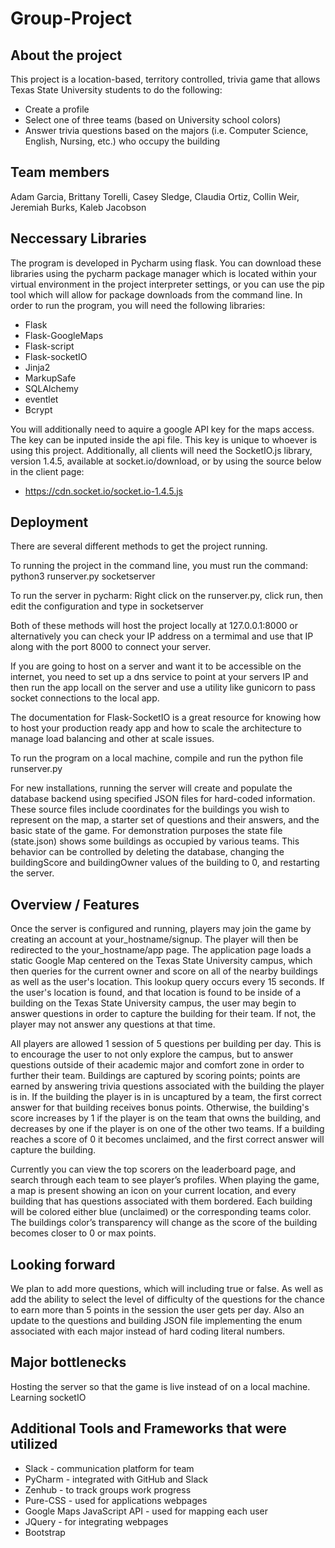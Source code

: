 # Group-Project
##	About the project

This project is a location-based, territory controlled, trivia game that allows Texas State University students to do the following:
* Create a profile 
* Select one of three teams (based on University school colors)
* Answer trivia questions based on the majors (i.e. Computer Science, English, Nursing, etc.) who occupy the building  

##	Team members

Adam Garcia, Brittany Torelli, Casey Sledge, Claudia Ortiz, Collin Weir, Jeremiah Burks, Kaleb Jacobson

## Neccessary Libraries

The program is developed in Pycharm using flask. You can download these libraries using the pycharm package manager which is located within your virtual environment in the project interpreter settings, or you can use the pip tool which will allow for package downloads from the command line. In order to run the program, you will need the following libraries: 

  * Flask
  * Flask-GoogleMaps
  * Flask-script
  * Flask-socketIO
  * Jinja2
  * MarkupSafe
  * SQLAlchemy
  * eventlet
  * Bcrypt
 
You  will additionally need to aquire a google API key for the maps access. The key can be inputed inside the api file. This key is unique to whoever is using this project. Additionally, all clients will need the SocketIO.js library, version 1.4.5, available at socket.io/download, or by using the source below in the client page:
  
  * https://cdn.socket.io/socket.io-1.4.5.js
  
## Deployment
There are several different methods to get the project running. 

To running the project in the command line, you must run the command:
python3 runserver.py socketserver 
 
To run the server in pycharm:
Right click on the runserver.py, click run, then edit the configuration and type in socketserver 
 
Both of these methods will host the project locally at 127.0.0.1:8000 or alternatively you can check your IP address on a termimal and use that IP along with the port 8000 to connect your server.

If you are going to host on a server and want it to be accessible on the internet, you need to set up a dns service to point at your servers IP and then run the app locall on the server and use a utility like gunicorn to pass socket connections to the local app.
 
 The documentation for Flask-SocketIO is a great resource for knowing how to host your production ready app and how to scale the architecture to manage load balancing and other at scale issues.
  
To run the program on a local machine, compile and run the python file runserver.py

For new installations, running the server will create and populate the database backend using specified JSON files for hard-coded information. These source files include coordinates for the buildings you wish to represent on the map, a starter set of questions and their answers, and the basic state of the game. For demonstration purposes the state file (state.json) shows some buildings as occupied by various teams. This behavior can be controlled by deleting the database, changing the buildingScore and buildingOwner values of the building to 0, and restarting the server. 


## Overview / Features

Once the server is configured and running, players may join the game by creating an account at your_hostname/signup. The player will then be redirected to the your_hostname/app page. The application page loads a static Google Map centered on the Texas State University campus, which then queries for the current owner and score on all of the nearby buildings as well as the user's location. This lookup query occurs every 15 seconds. If the user's location is found, and that location is found to be inside of a building on the Texas State University campus, the user may begin to answer questions in order to capture the building for their team. If not, the player may not answer any questions at that time. 

All players are allowed 1 session of 5 questions per building per day. This is to encourage the user to not only explore the campus, but to answer questions outside of their academic major and comfort zone in order to further their team. Buildings are captured by scoring points; points are earned by answering trivia questions associated with the building the player is in. If the building the player is in is uncaptured by a team, the first correct answer for that building receives bonus points.  Otherwise, the building's score increases by 1 if the player is on the team that owns the building, and decreases by one if the player is on one of the other two teams. If a building reaches a score of 0 it becomes unclaimed, and the first correct answer will capture the building.

Currently you can view the top scorers on the leaderboard page, and search through each team to see player’s profiles. When playing the game, a map is present showing an icon on your current location, and every building that has questions associated with them bordered. Each building will be colored either blue (unclaimed) or the corresponding teams color. The buildings color’s transparency will change as the score of the building becomes closer to 0 or max points.

##	Looking forward

We plan to add more questions, which will including true or false. As well as add the ability to select the level of difficulty of the questions for the chance to earn more than 5 points in the session the user gets per day. 
Also an update to the questions and building JSON file implementing the enum associated with each major instead of hard coding literal numbers. 

##	Major bottlenecks

Hosting the server so that the game is live instead of on a local machine. 
Learning socketIO


##	Additional Tools and Frameworks that were utilized

* Slack - communication platform for team
* PyCharm - integrated with GitHub and Slack
* Zenhub - to track groups work progress
* Pure-CSS - used for applications webpages
* Google Maps JavaScript API - used for mapping each user
* JQuery - for integrating webpages
* Bootstrap

 

